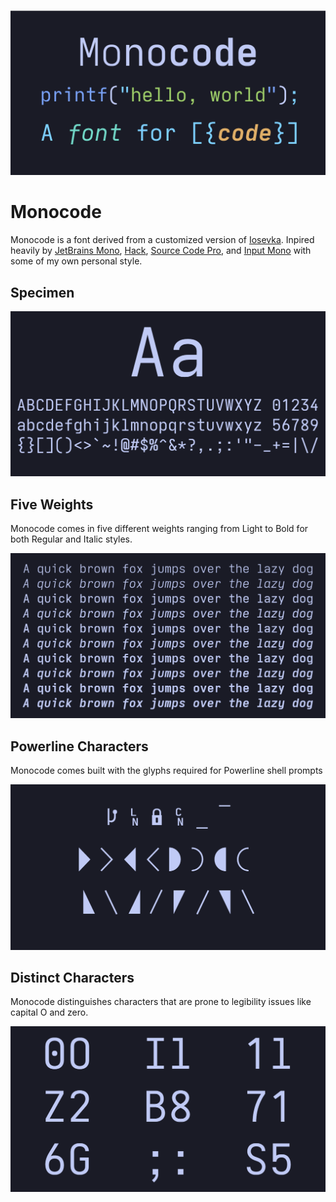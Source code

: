 ![Header Image](./images/monocode.png)

# Monocode

Monocode is a font derived from a customized version of [Iosevka](https://github.com/be5invis/Iosevka). Inpired heavily by [JetBrains Mono](https://www.jetbrains.com/lp/mono/), [Hack](https://sourcefoundry.org/hack/), [Source Code Pro](https://adobe-fonts.github.io/source-code-pro/), and [Input Mono](https://input.djr.com/) with some of my own personal style.

## Specimen

![Monocode specimen](./images/monocode-specimen.png)

## Five Weights

Monocode comes in five different weights ranging from Light to Bold for both Regular and Italic styles.

![Monocode Weights](./images/monocode-weights.png)

## Powerline Characters

Monocode comes built with the glyphs required for Powerline shell prompts

![Monocode Powerline](./images/monocode-powerline.png)

## Distinct Characters

Monocode distinguishes characters that are prone to legibility issues like capital O and zero.

![Monocode Distinct](./images/monocode-distinct.png)
